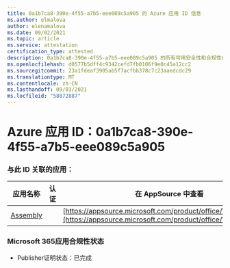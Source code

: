 ```yaml
---
title: 0a1b7ca8-390e-4f55-a7b5-eee089c5a905 的 Azure 应用 ID 信息
ms.author: elmalova
author: elenamalova
ms.date: 09/02/2021
ms.topic: article
ms.service: attestation
certification_type: attested
description: 0a1b7ca8-390e-4f55-a7b5-eee089c5a905 的所有可用安全性和合规性信息。
ms.openlocfilehash: d0577b5dff4c9342cefd7fb0106f9e0c45a12cc2
ms.sourcegitcommit: 23a1fdeaf3905ab5f7acfbb378c7c23aaedcdc29
ms.translationtype: MT
ms.contentlocale: zh-CN
ms.lasthandoff: 09/03/2021
ms.locfileid: "58872887"
---
```

# <a name="azure-app-id-0a1b7ca8-390e-4f55-a7b5-eee089c5a905"></a>Azure 应用 ID：0a1b7ca8-390e-4f55-a7b5-eee089c5a905


### <a name="apps-associated-with-this-id"></a>与此 ID 关联的应用：
| **应用名称** | **认证** | **在 AppSource 中查看** |
|--------------|---------------|-----------------------|
| [Assembly](https://docs.microsoft.com/microsoft-365-app-certification/forward/WA200002271) |  | [https://appsource.microsoft.com/product/office/WA200002271](https://appsource.microsoft.com/product/office/WA200002271) |

### <a name="microsoft-365-app-compliance-status"></a>Microsoft 365应用合规性状态
- Publisher证明状态：已完成
